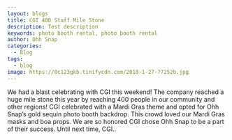 ```yaml
---
layout: blogs
title: CGI 400 Staff Mile Stone
description: Test description
keywords: photo booth rental, photo booth rental
author: Ohh Snap
categories:
  - Blog
tags:
  - blog
image: https://0c123gkb.tinifycdn.com/2018-1-27-77252b.jpg
---
```

We had a blast celebrating with CGI this weekend\! The company reached a huge mile stone this year by reaching 400 people in our community and other regions\! CGI celebrated with a Mardi Gras theme and opted for Ohh Snap’s gold sequin photo booth backdrop. This crowd loved our Mardi Gras masks and boa props. We are so honored CGI chose Ohh Snap to be a part of their success. Until next time, CGI..
